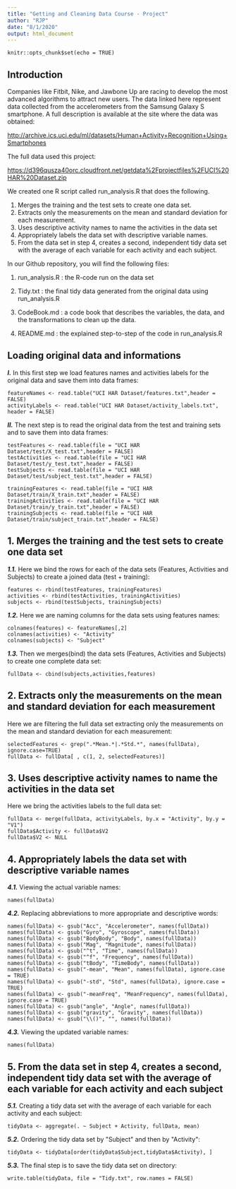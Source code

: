 ```yaml
---
title: "Getting and Cleaning Data Course - Project"
author: "RJP"
date: "8/1/2020"
output: html_document
---
```


```{r setup, include=FALSE}
knitr::opts_chunk$set(echo = TRUE)
```

## Introduction

Companies like Fitbit, Nike, and Jawbone Up are racing to develop the most advanced algorithms to attract new users. The data linked here represent data collected from the accelerometers from the Samsung Galaxy S smartphone. A full description is available at the site where the data was obtained:

http://archive.ics.uci.edu/ml/datasets/Human+Activity+Recognition+Using+Smartphones

The full data used this project:

https://d396qusza40orc.cloudfront.net/getdata%2Fprojectfiles%2FUCI%20HAR%20Dataset.zip

We created one R script called run_analysis.R that does the following.

1. Merges the training and the test sets to create one data set.
2. Extracts only the measurements on the mean and standard deviation for each measurement.
3. Uses descriptive activity names to name the activities in the data set
4. Appropriately labels the data set with descriptive variable names.
5. From the data set in step 4, creates a second, independent tidy data set with the average of each variable for each activity and each subject.

In our Github repository, you will find the following files:

1. run_analysis.R : the R-code run on the data set

2. Tidy.txt : the final tidy data generated from the original data using run_analysis.R

3. CodeBook.md : a code book that describes the variables, the data, and the transformations to clean up the data.

4. README.md : the explained step-to-step of the code in run_analysis.R

## Loading original data and informations

***I.*** In this first step we load features names and activities labels for the original data and save them into data frames:

```{r}
featureNames <- read.table("UCI HAR Dataset/features.txt",header = FALSE)
activityLabels <- read.table("UCI HAR Dataset/activity_labels.txt", header = FALSE)
```

***II.*** The next step is to read the original data from the test and training sets and to save them into data frames:

```{r}
testFeatures <- read.table(file = "UCI HAR Dataset/test/X_test.txt",header = FALSE)
testActivities <- read.table(file = "UCI HAR Dataset/test/y_test.txt",header = FALSE)
testSubjects <- read.table(file = "UCI HAR Dataset/test/subject_test.txt",header = FALSE)

trainingFeatures <- read.table(file = "UCI HAR Dataset/train/X_train.txt",header = FALSE)
trainingActivities <- read.table(file = "UCI HAR Dataset/train/y_train.txt",header = FALSE)
trainingSubjects <- read.table(file = "UCI HAR Dataset/train/subject_train.txt",header = FALSE)
```

## 1. Merges the training and the test sets to create one data set

***1.1.*** Here we bind the rows for each of the data sets (Features, Activities and Subjects) to create a joined data (test + training):

```{r}
features <- rbind(testFeatures, trainingFeatures)
activities <- rbind(testActivities, trainingActivities)
subjects <- rbind(testSubjects, trainingSubjects)
```

***1.2.*** Here we are naming columns for the data sets using features names:

```{r}
colnames(features) <- featureNames[,2]
colnames(activities) <- "Activity"
colnames(subjects) <- "Subject"
```

***1.3.*** Then we merges(bind) the data sets (Features, Activities and Subjects) to create one complete data set:

```{r}
fullData <- cbind(subjects,activities,features)
```

## 2. Extracts only the measurements on the mean and standard deviation for each measurement

Here we are filtering the full data set extracting only the measurements on the mean and standard deviation for each measurement:

```{r}
selectedFeatures <- grep(".*Mean.*|.*Std.*", names(fullData), ignore.case=TRUE)
fullData <- fullData[ , c(1, 2, selectedFeatures)]
```

## 3. Uses descriptive activity names to name the activities in the data set

Here we bring the activities labels to the full data set:  

```{r}
fullData <- merge(fullData, activityLabels, by.x = "Activity", by.y = "V1")
fullData$Activity <- fullData$V2
fullData$V2 <- NULL
```

## 4. Appropriately labels the data set with descriptive variable names

***4.1.*** Viewing the actual variable names:

```{r}
names(fullData)
```

***4.2.*** Replacing abbreviations to more appropriate and descriptive words:

```{r}
names(fullData) <- gsub("Acc", "Accelerometer", names(fullData))
names(fullData) <- gsub("Gyro", "Gyroscope", names(fullData))
names(fullData) <- gsub("BodyBody", "Body", names(fullData))
names(fullData) <- gsub("Mag", "Magnitude", names(fullData))
names(fullData) <- gsub("^t", "Time", names(fullData))
names(fullData) <- gsub("^f", "Frequency", names(fullData))
names(fullData) <- gsub("tBody", "TimeBody", names(fullData))
names(fullData) <- gsub("-mean", "Mean", names(fullData), ignore.case = TRUE)
names(fullData) <- gsub("-std", "Std", names(fullData), ignore.case = TRUE)
names(fullData) <- gsub("-meanFreq", "MeanFrequency", names(fullData), ignore.case = TRUE)
names(fullData) <- gsub("angle", "Angle", names(fullData))
names(fullData) <- gsub("gravity", "Gravity", names(fullData))
names(fullData) <- gsub("\\()", "", names(fullData))
```

***4.3.*** Viewing the updated variable names:

```{r}
names(fullData)
```

## 5. From the data set in step 4, creates a second, independent tidy data set with the average of each variable for each activity and each subject

***5.1.*** Creating a tidy data set with the average of each variable for each activity and each subject:

```{r}
tidyData <- aggregate(. ~ Subject + Activity, fullData, mean)
```

***5.2.*** Ordering the tidy data set by "Subject" and then by "Activity":

```{r}
tidyData <- tidyData[order(tidyData$Subject,tidyData$Activity), ]
```

***5.3.*** The final step is to save the tidy data set on directory:

```{r}
write.table(tidyData, file = "Tidy.txt", row.names = FALSE)
```
